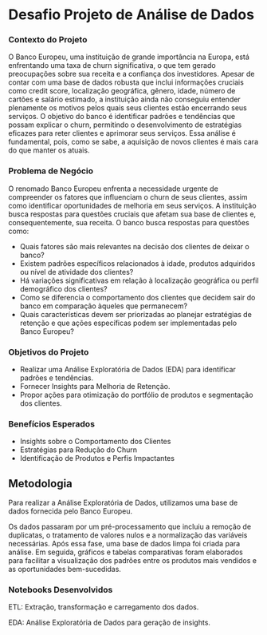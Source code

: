 # Desafio Projeto de Análise de Dados

### Contexto do Projeto
O Banco Europeu, uma instituição de grande importância na Europa, está enfrentando uma taxa de churn significativa, o que tem gerado preocupações sobre sua receita e a confiança dos investidores. Apesar de contar com uma base de dados robusta que inclui informações cruciais como credit score, localização geográfica, gênero, idade, número de cartões e salário estimado, a instituição ainda não conseguiu entender plenamente os motivos pelos quais seus clientes estão encerrando seus serviços. O objetivo do banco é identificar padrões e tendências que possam explicar o churn, permitindo o desenvolvimento de estratégias eficazes para reter clientes e aprimorar seus serviços. Essa análise é fundamental, pois, como se sabe, a aquisição de novos clientes é mais cara do que manter os atuais.

### Problema de Negócio
O renomado Banco Europeu enfrenta a necessidade urgente de compreender os fatores que influenciam o churn de seus clientes, assim como identificar oportunidades de melhoria em seus serviços. A instituição busca respostas para questões cruciais que afetam sua base de clientes e, consequentemente, sua receita. O banco busca respostas para questões como:

- Quais fatores são mais relevantes na decisão dos clientes de deixar o banco?
- Existem padrões específicos relacionados à idade, produtos adquiridos ou nível de atividade dos clientes?
- Há variações significativas em relação à localização geográfica ou perfil demográfico dos clientes?
- Como se diferencia o comportamento dos clientes que decidem sair do banco em comparação àqueles que permanecem?
- Quais características devem ser priorizadas ao planejar estratégias de retenção e que ações específicas podem ser implementadas pelo Banco Europeu?
  
### Objetivos do Projeto
- Realizar uma Análise Exploratória de Dados (EDA) para identificar padrões e tendências.
- Fornecer Insights para Melhoria de Retenção.
- Propor ações para otimização do portfólio de produtos e segmentação dos clientes.

### Benefícios Esperados
- Insights sobre o Comportamento dos Clientes
- Estratégias para Redução do Churn
- Identificação de Produtos e Perfis Impactantes
  

## Metodologia
Para realizar a Análise Exploratória de Dados, utilizamos uma base de dados fornecida pelo Banco Europeu.

Os dados passaram por um pré-processamento que incluiu a remoção de duplicatas, o tratamento de valores nulos e a normalização das variáveis necessárias. Após essa fase, uma base de dados limpa foi criada para análise. Em seguida, gráficos e tabelas comparativas foram elaborados para facilitar a visualização dos padrões entre os produtos mais vendidos e as oportunidades bem-sucedidas.

### Notebooks Desenvolvidos
ETL: Extração, transformação e carregamento dos dados.

EDA: Análise Exploratória de Dados para geração de insights.
